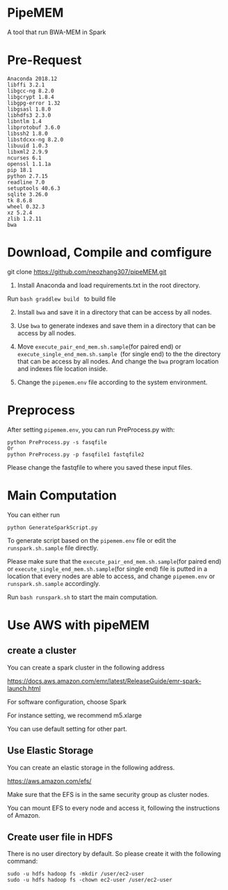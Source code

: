 # PipeMEM
A tool that run BWA-MEM in Spark

# Pre-Request
```
Anaconda 2018.12
libffi 3.2.1
libgcc-ng 8.2.0
libgcrypt 1.8.4
libgpg-error 1.32
libgsasl 1.8.0
libhdfs3 2.3.0
libntlm 1.4
libprotobuf 3.6.0
libssh2 1.8.0
libstdcxx-ng 8.2.0
libuuid 1.0.3
libxml2 2.9.9
ncurses 6.1
openssl 1.1.1a
pip 18.1
python 2.7.15
readline 7.0
setuptools 40.6.3
sqlite 3.26.0
tk 8.6.8
wheel 0.32.3
xz 5.2.4
zlib 1.2.11
bwa
```
# Download, Compile and comfigure
git clone https://github.com/neozhang307/pipeMEM.git

1. Install Anaconda and load requirements.txt in the root directory.

Run
```bash graddlew build ```
to build file 

2. Install ```bwa``` and save it in a directory that can be access by all nodes.

3. Use ```bwa``` to generate indexes and save them in a directory that can be access by all nodes.

4. Move ```execute_pair_end_mem.sh.sample```(for paired end) or ```execute_single_end_mem.sh.sample ```(for single end) to the the directory that can be access by all nodes. And change the ```bwa``` program location and indexes file location inside.

5. Change the ```pipemem.env``` file according to the system environment. 

# Preprocess

After setting ```pipemem.env```, you can run PreProcess.py with:
```
python PreProcess.py -s fasqfile
Or 
python PreProcess.py -p fasqfile1 fastqfile2
```
Please change the fastqfile to where you saved these input files.
# Main Computation
You can either run 
```
python GenerateSparkScript.py
```
To generate script based on the ```pipemem.env``` file or edit the ```runspark.sh.sample``` file directly. 

Please make sure that the ```execute_pair_end_mem.sh.sample```(for paired end) or ```execute_single_end_mem.sh.sample```(for single end) file is putted in a location that every nodes are able to access, and change ```pipemem.env``` or ```runspark.sh.sample``` accordingly.

Run
```bash runspark.sh```
to start the main computation.

# Use AWS with pipeMEM
## create a cluster
You can create a spark cluster in the following address

https://docs.aws.amazon.com/emr/latest/ReleaseGuide/emr-spark-launch.html

For software configuration, choose Spark

For instance setting, we recommend m5.xlarge

You can use default setting for other part. 
## Use Elastic Storage 
You can create an elastic storage in the following address.

https://aws.amazon.com/efs/

Make sure that the EFS is in the same security group as cluster nodes.

You can mount EFS to every node and access it, following the instructions of Amazon. 

## Create user file in HDFS
There is no user directory by default. So please create it with the following command:
```
sudo -u hdfs hadoop fs -mkdir /user/ec2-user
sudo -u hdfs hadoop fs -chown ec2-user /user/ec2-user
```
